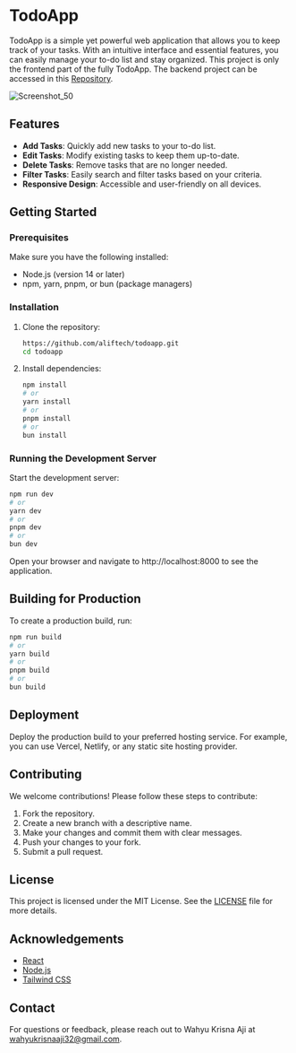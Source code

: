 # TodoApp

TodoApp is a simple yet powerful web application that allows you to keep track of your tasks. With an intuitive interface and essential features, you can easily manage your to-do list and stay organized. This project is only the frontend part of the fully TodoApp. The backend project can be accessed in this [Repository](https://github.com/aliftech/todo-api).

![Screenshot_50](https://github.com/user-attachments/assets/ba2ad216-93d9-466e-9434-c0b70ef79919)

## Features

- **Add Tasks**: Quickly add new tasks to your to-do list.
- **Edit Tasks**: Modify existing tasks to keep them up-to-date.
- **Delete Tasks**: Remove tasks that are no longer needed.
- **Filter Tasks**: Easily search and filter tasks based on your criteria.
- **Responsive Design**: Accessible and user-friendly on all devices.

## Getting Started

### Prerequisites

Make sure you have the following installed:

- Node.js (version 14 or later)
- npm, yarn, pnpm, or bun (package managers)

### Installation

1. Clone the repository:

   ```bash
   https://github.com/aliftech/todoapp.git
   cd todoapp
   ```

2. Install dependencies:

   ```bash
   npm install
   # or
   yarn install
   # or
   pnpm install
   # or
   bun install
   ```

### Running the Development Server

Start the development server:

```bash
npm run dev
# or
yarn dev
# or
pnpm dev
# or
bun dev
```

Open your browser and navigate to http://localhost:8000 to see the application.

## Building for Production

To create a production build, run:

```bash
npm run build
# or
yarn build
# or
pnpm build
# or
bun build
```

## Deployment

Deploy the production build to your preferred hosting service. For example, you can use Vercel, Netlify, or any static site hosting provider.

## Contributing

We welcome contributions! Please follow these steps to contribute:

1. Fork the repository.
2. Create a new branch with a descriptive name.
3. Make your changes and commit them with clear messages.
4. Push your changes to your fork.
5. Submit a pull request.

## License

This project is licensed under the MIT License. See the [LICENSE](LICENSE) file for more details.

## Acknowledgements

- [React](https://react.dev/)
- [Node.js](https://nodejs.org/en)
- [Tailwind CSS](https://tailwindcss.com/)

## Contact

For questions or feedback, please reach out to Wahyu Krisna Aji at wahyukrisnaaji32@gmail.com.
